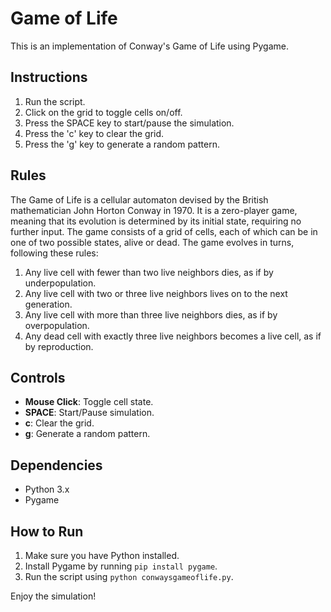 # Game of Life

This is an implementation of Conway's Game of Life using Pygame.

## Instructions

1. Run the script.
2. Click on the grid to toggle cells on/off.
3. Press the SPACE key to start/pause the simulation.
4. Press the 'c' key to clear the grid.
5. Press the 'g' key to generate a random pattern.

## Rules

The Game of Life is a cellular automaton devised by the British mathematician John Horton Conway in 1970. It is a zero-player game, meaning that its evolution is determined by its initial state, requiring no further input. The game consists of a grid of cells, each of which can be in one of two possible states, alive or dead. The game evolves in turns, following these rules:

1. Any live cell with fewer than two live neighbors dies, as if by underpopulation.
2. Any live cell with two or three live neighbors lives on to the next generation.
3. Any live cell with more than three live neighbors dies, as if by overpopulation.
4. Any dead cell with exactly three live neighbors becomes a live cell, as if by reproduction.

## Controls

- **Mouse Click**: Toggle cell state.
- **SPACE**: Start/Pause simulation.
- **c**: Clear the grid.
- **g**: Generate a random pattern.

## Dependencies

- Python 3.x
- Pygame

## How to Run

1. Make sure you have Python installed.
2. Install Pygame by running `pip install pygame`.
3. Run the script using `python conwaysgameoflife.py`.

Enjoy the simulation!
